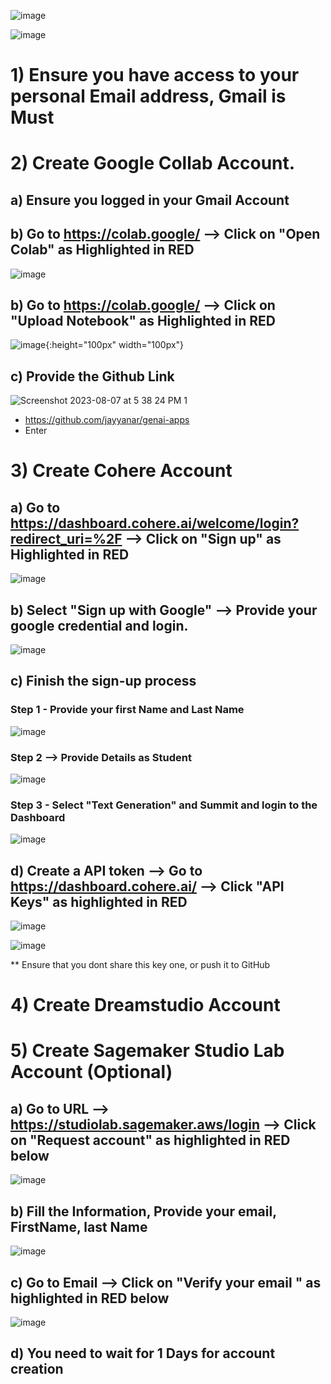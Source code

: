 
![image](https://github.com/jayyanar/genai-apps/assets/12956021/8001f020-7ec0-436f-b45c-b90b5bbf6e23)

![image](https://github.com/jayyanar/genai-apps/assets/12956021/3135ed87-4e36-4372-be22-a43e2d89fa7c)


# 1) Ensure you have access to your personal Email address, Gmail is Must


 
# 2) Create Google Collab Account.

## a) Ensure you logged in your Gmail Account

## b) Go to https://colab.google/ --> Click on "Open Colab" as Highlighted in RED

![image](https://github.com/jayyanar/genai-apps/assets/12956021/6be7cca7-654f-4b44-9092-ea54f6ce863c)

## b) Go to https://colab.google/ --> Click on "Upload Notebook" as Highlighted in RED
![image](https://github.com/jayyanar/genai-apps/assets/12956021/f0b36794-cccb-4ad2-b38a-bbca2f78ee73){:height="100px" width="100px"}

## c) Provide the Github Link
![Screenshot 2023-08-07 at 5 38 24 PM 1](https://github.com/jayyanar/genai-apps/assets/12956021/0349f70c-5f51-41d5-b9b3-abdcf3cc2bea)

 - https://github.com/jayyanar/genai-apps
 - Enter

# 3) Create Cohere Account


## a) Go to https://dashboard.cohere.ai/welcome/login?redirect_uri=%2F --> Click on "Sign up" as Highlighted in RED

![image](https://github.com/jayyanar/genai-apps/assets/12956021/f44d064c-2ea0-4905-8446-1c32bc57723b)

## b) Select "Sign up with Google" --> Provide your google credential and login.

![image](https://github.com/jayyanar/genai-apps/assets/12956021/39b90fef-9717-402c-ae1c-49abc095931d)

## c)  Finish the sign-up process

### Step 1 - Provide your first Name and Last Name
![image](https://github.com/jayyanar/genai-apps/assets/12956021/7954749d-4233-4902-a1ff-aed9797d9810)

### Step 2 --> Provide Details as Student

![image](https://github.com/jayyanar/genai-apps/assets/12956021/f54daa0b-c535-4abf-9da0-d54a1b8e94e5)


### Step 3  - Select "Text Generation" and  Summit and login to the Dashboard

![image](https://github.com/jayyanar/genai-apps/assets/12956021/2885f140-6591-497e-b6ff-79b52d3bdb5c)



## d)  Create a API token --> Go to https://dashboard.cohere.ai/ --> Click "API Keys" as highlighted in RED


![image](https://github.com/jayyanar/genai-apps/assets/12956021/154aad19-5833-47f6-b355-30ea3433d5a3)



![image](https://github.com/jayyanar/genai-apps/assets/12956021/a2d9ebfc-cc5c-4224-9164-74810f88b678)

** Ensure that you dont share this key one, or push it to GitHub


# 4) Create Dreamstudio Account


# 5) Create Sagemaker Studio Lab Account (Optional)

 ## a) Go to URL --> https://studiolab.sagemaker.aws/login --> Click on "Request account" as highlighted in RED below

 ![image](https://github.com/jayyanar/genai-apps/assets/12956021/23c0c5cc-bdaa-4059-84a4-a010ec5d1d3f)

 ## b) Fill the Information, Provide your email, FirstName, last Name
 
 ![image](https://github.com/jayyanar/genai-apps/assets/12956021/50411bb9-0645-4eb0-be32-2814aa78abb5)

 ## c) Go to Email  --> Click on "Verify your email "  as highlighted in RED below

 ![image](https://github.com/jayyanar/genai-apps/assets/12956021/7ccab11a-010a-4083-91fa-d1794c179d88)

 ## d) You need to wait for 1 Days for account creation

